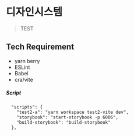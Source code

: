 # 디자인시스템
> TEST

## Tech Requirement
- yarn berry 
- ESLint
- Babel
- cra/vite

##### Script
```
  "scripts": {
    "test2-a": "yarn workspace test2-vite dev",
    "storybook": "start-storybook -p 6006",
    "build-storybook": "build-storybook"
  },
```